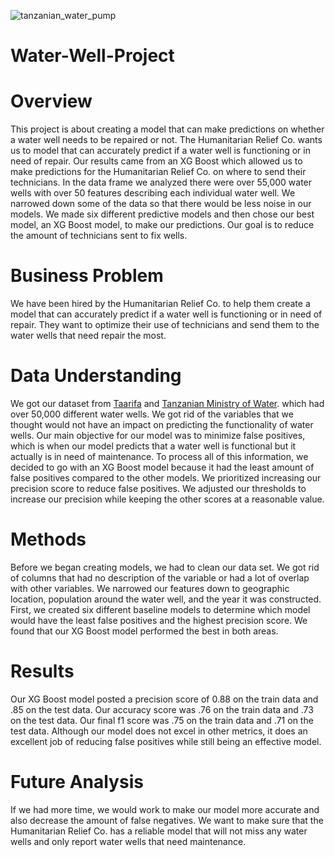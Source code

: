 ![tanzanian_water_pump](photo/tanzanian_water_pump.jpeg)

# Water-Well-Project

# Overview 

This project is about creating a model that can make predictions on whether a water well needs to be repaired or not. The Humanitarian Relief Co. wants us to model that can accurately predict if a water well is functioning or in need of repair. Our results came from an XG Boost which allowed us to make predictions for the Humanitarian Relief Co. on where to send their technicians. In the data frame we analyzed there were over 55,000 water wells with over 50 features describing each individual water well. We narrowed down some of the data so that there would be less noise in our models. We made six different predictive models and then chose our best model, an XG Boost model, to make our predictions. Our goal is to reduce the amount of technicians sent to fix wells.

# Business Problem 

We have been hired by the Humanitarian Relief Co. to help them create a model that can accurately predict if a water well is functioning or in need of repair. They want to optimize their use of technicians and send them to the water wells that need repair the most. 

# Data Understanding 

We got our dataset from [Taarifa](https://taarifa.org/) and [Tanzanian Ministry of Water](https://www.maji.go.tz/). which had over 50,000 different water wells. We got rid of the variables that we thought would not have an impact on predicting the functionality of water wells. Our main objective for our model was to minimize false positives, which is when our model predicts that a water well is functional but it actually is in need of maintenance. To process all of this information, we decided to go with an XG Boost model because it had the least amount of false positives compared to the other models. We prioritized increasing our precision score to reduce false positives. We adjusted our thresholds to increase our precision while keeping the other scores at a reasonable value. 

# Methods 

Before we began creating models, we had to clean our data set. We got rid of columns that had no description of the variable or had a lot of overlap with other variables. We narrowed our features down to geographic location, population around the water well, and the year it was constructed. First, we created six different baseline models to determine which model would have the least false positives and the highest precision score. We found that our XG Boost model performed the best in both areas. 

# Results 

Our XG Boost model posted a precision score of 0.88 on the train data and .85 on the test data. Our accuracy score was .76 on the train data and .73 on the test data. Our final f1 score was .75 on the train data and .71 on the test data. Although our model does not excel in other metrics, it does an excellent job of reducing false positives while still being an effective model. 

# Future Analysis 

If we had more time, we would work to make our model more accurate and also decrease the amount of false negatives. We want to make sure that the Humanitarian Relief Co. has a reliable model that will not miss any water wells and only report water wells that need maintenance. 
